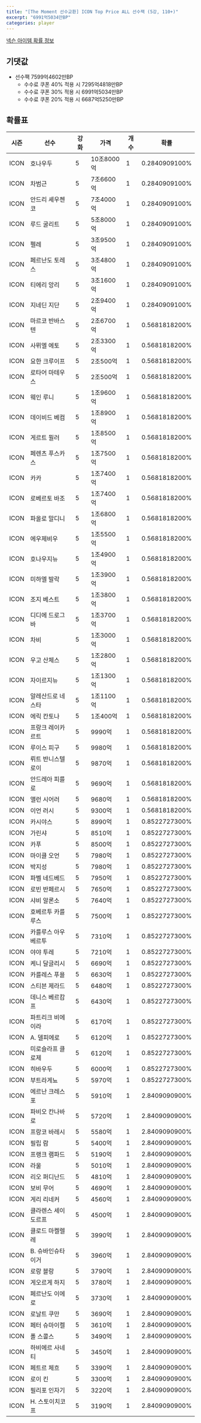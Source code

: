 ```yaml
---
title: "[The Moment 선수교환] ICON Top Price ALL 선수팩 (5강, 110+)"
excerpt: "6991억5034만BP"
categories: player
---
```

[넥슨 아이템 확률 정보](http://iteminfo.nexon.com/probability/fo4?sn=6721)

## 기댓값
- 선수팩 7599억4602만BP
  - 수수료 쿠폰 40% 적용 시 7295억4818만BP
  - 수수료 쿠폰 30% 적용 시 6991억5034만BP
  - 수수료 쿠폰 20% 적용 시 6687억5250만BP


## 확률표

|시즌|선수|강화|가격|개수|확률|
|---|---|---|---|---|---|
|ICON|호나우두|5|10조8000억|1|0.2840909100%|
|ICON|차범근|5|7조6600억|1|0.2840909100%|
|ICON|안드리 셰우첸코|5|7조4000억|1|0.2840909100%|
|ICON|루드 굴리트|5|5조8000억|1|0.2840909100%|
|ICON|펠레|5|3조9500억|1|0.2840909100%|
|ICON|페르난도 토레스|5|3조4800억|1|0.2840909100%|
|ICON|티에리 앙리|5|3조1600억|1|0.2840909100%|
|ICON|지네딘 지단|5|2조9400억|1|0.2840909100%|
|ICON|마르코 반바스텐|5|2조6700억|1|0.5681818200%|
|ICON|사뮈엘 에토|5|2조3300억|1|0.5681818200%|
|ICON|요한 크루이프|5|2조500억|1|0.5681818200%|
|ICON|로타어 마테우스|5|2조500억|1|0.5681818200%|
|ICON|웨인 루니|5|1조9600억|1|0.5681818200%|
|ICON|데이비드 베컴|5|1조8900억|1|0.5681818200%|
|ICON|게르트 뮐러|5|1조8500억|1|0.5681818200%|
|ICON|페렌츠 푸스카스|5|1조7500억|1|0.5681818200%|
|ICON|카카|5|1조7400억|1|0.5681818200%|
|ICON|로베르토 바조|5|1조7400억|1|0.5681818200%|
|ICON|파올로 말디니|5|1조6800억|1|0.5681818200%|
|ICON|에우제비우|5|1조5500억|1|0.5681818200%|
|ICON|호나우지뉴|5|1조4900억|1|0.5681818200%|
|ICON|미하엘 발락|5|1조3900억|1|0.5681818200%|
|ICON|조지 베스트|5|1조3800억|1|0.5681818200%|
|ICON|디디에 드로그바|5|1조3700억|1|0.5681818200%|
|ICON|차비|5|1조3000억|1|0.5681818200%|
|ICON|우고 산체스|5|1조2800억|1|0.5681818200%|
|ICON|자이르지뉴|5|1조1300억|1|0.5681818200%|
|ICON|알레산드로 네스타|5|1조1100억|1|0.5681818200%|
|ICON|에릭 칸토나|5|1조400억|1|0.5681818200%|
|ICON|프랑크 레이카르트|5|9990억|1|0.5681818200%|
|ICON|루이스 피구|5|9980억|1|0.5681818200%|
|ICON|뤼트 반니스텔로이|5|9870억|1|0.5681818200%|
|ICON|안드레아 피를로|5|9690억|1|0.5681818200%|
|ICON|앨런 시어러|5|9680억|1|0.5681818200%|
|ICON|이언 러시|5|9300억|1|0.5681818200%|
|ICON|카시야스|5|8990억|1|0.8522727300%|
|ICON|가린샤|5|8510억|1|0.8522727300%|
|ICON|카푸|5|8500억|1|0.8522727300%|
|ICON|마이클 오언|5|7980억|1|0.8522727300%|
|ICON|박지성|5|7980억|1|0.8522727300%|
|ICON|파벨 네드베드|5|7950억|1|0.8522727300%|
|ICON|로빈 반페르시|5|7650억|1|0.8522727300%|
|ICON|샤비 알론소|5|7640억|1|0.8522727300%|
|ICON|호베르투 카를루스|5|7500억|1|0.8522727300%|
|ICON|카를루스 아우베르투|5|7310억|1|0.8522727300%|
|ICON|야야 투레|5|7210억|1|0.8522727300%|
|ICON|케니 달글리시|5|6690억|1|0.8522727300%|
|ICON|카를레스 푸욜|5|6630억|1|0.8522727300%|
|ICON|스티븐 제라드|5|6480억|1|0.8522727300%|
|ICON|데니스 베르캄프|5|6430억|1|0.8522727300%|
|ICON|파트리크 비에이라|5|6170억|1|0.8522727300%|
|ICON|A. 델피에로|5|6120억|1|0.8522727300%|
|ICON|미로슬라프 클로제|5|6120억|1|0.8522727300%|
|ICON|히바우두|5|6000억|1|0.8522727300%|
|ICON|부트라게뇨|5|5970억|1|0.8522727300%|
|ICON|에르난 크레스포|5|5910억|1|2.8409090900%|
|ICON|파비오 칸나바로|5|5720억|1|2.8409090900%|
|ICON|프랑코 바레시|5|5580억|1|2.8409090900%|
|ICON|필립 람|5|5400억|1|2.8409090900%|
|ICON|프랭크 램파드|5|5190억|1|2.8409090900%|
|ICON|라울|5|5010억|1|2.8409090900%|
|ICON|리오 퍼디난드|5|4810억|1|2.8409090900%|
|ICON|보비 무어|5|4690억|1|2.8409090900%|
|ICON|게리 리네커|5|4560억|1|2.8409090900%|
|ICON|클라렌스 세이도르프|5|4500억|1|2.8409090900%|
|ICON|클로드 마켈렐레|5|3990억|1|2.8409090900%|
|ICON|B. 슈바인슈타이거|5|3960억|1|2.8409090900%|
|ICON|로랑 블랑|5|3790억|1|2.8409090900%|
|ICON|게오르게 하지|5|3780억|1|2.8409090900%|
|ICON|페르난도 이에로|5|3730억|1|2.8409090900%|
|ICON|로날트 쿠만|5|3690억|1|2.8409090900%|
|ICON|페터 슈마이켈|5|3610억|1|2.8409090900%|
|ICON|폴 스콜스|5|3490억|1|2.8409090900%|
|ICON|하비에르 사네티|5|3450억|1|2.8409090900%|
|ICON|페트르 체흐|5|3390억|1|2.8409090900%|
|ICON|로이 킨|5|3300억|1|2.8409090900%|
|ICON|필리포 인자기|5|3220억|1|2.8409090900%|
|ICON|H. 스토이치코프|5|3190억|1|2.8409090900%|

